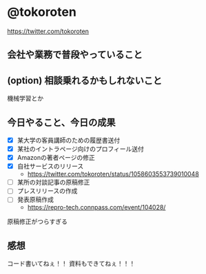 # @tokoroten
https://twitter.com/tokoroten

## 会社や業務で普段やっていること


## (option) 相談乗れるかもしれないこと
機械学習とか

## 今日やること、今日の成果
- [x] 某大学の客員講師のための履歴書送付
- [x] 某社のイントラページ向けのプロフィール送付
- [x] Amazonの著者ページの修正
- [x] 自社サービスのリリース
  - https://twitter.com/tokoroten/status/1058603553739010048
- [ ] 某所の対談記事の原稿修正
- [ ] プレスリリースの作成
- [ ] 発表原稿作成
  - https://repro-tech.connpass.com/event/104028/

原稿修正がつらすぎる

## 感想

コード書いてねぇ！！
資料もできてねぇ！！！
